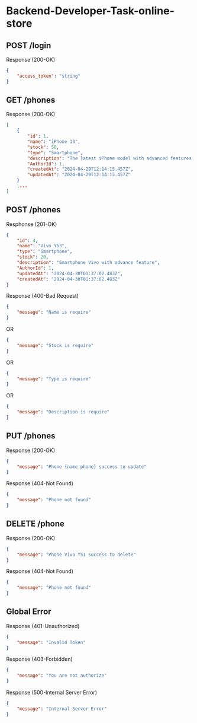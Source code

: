 # Backend-Developer-Task-online-store

## POST /login
Response (200-OK)
```json
{
    "access_token": "string"
}
```

## GET /phones
Response (200-OK)
```json
[
    {
        "id": 1,
        "name": "iPhone 13",
        "stock": 50,
        "type": "Smartphone",
        "description": "The latest iPhone model with advanced features.",
        "AuthorId": 1,
        "createdAt": "2024-04-29T12:14:15.457Z",
        "updatedAt": "2024-04-29T12:14:15.457Z"
    }
    ,...
]
```

## POST /phones
Resphonse (201-OK)
```json
{
    "id": 4,
    "name": "Vivo Y53",
    "type": "Smartphone",
    "stock": 20,
    "description": "Smartphone Vivo with advance feature",
    "AuthorId": 1,
    "updatedAt": "2024-04-30T01:37:02.483Z",
    "createdAt": "2024-04-30T01:37:02.483Z"
}
```

Response (400-Bad Request)
```json
{
    "message": "Name is require"
}
```
OR
```json
{
    "message": "Stock is require"
}
```
OR
```json
{
    "message": "Type is require"
}
```
OR
```json
{
    "message": "Description is require"
}
```

## PUT /phones
Response (200-OK)
```json
{
    "message": "Phone {name phone} success to update"
}
```
Response (404-Not Found)
```json
{
    "message": "Phone not found"
}
```

## DELETE /phone 
Response (200-OK)
```json
{
    "message": "Phone Vivo Y51 success to delete"
}
```
Response (404-Not Found)
```json
{
    "message": "Phone not found"
}
```

## Global Error
Response (401-Unauthorized)
```json
{
    "message": "Invalid Token"
}
```
Response (403-Forbidden)
```json
{
    "message": "You are not authorize"
}
```
Response (500-Internal Server Error)
```json
{
    "message": "Internal Server Error"
}
```


